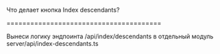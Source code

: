 Что делает кнопка Index descendants?

=======================================

Вынеси логику эндпоинта /api/index/descendants в отдельный модуль server/api/index-descendants.ts
